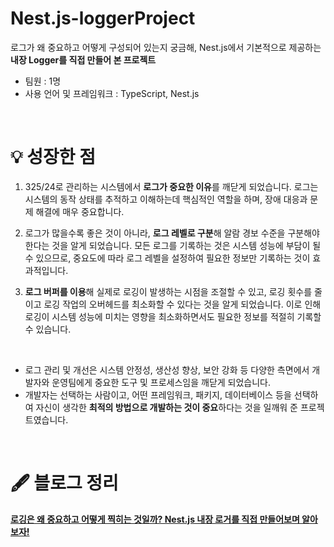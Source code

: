 # Nest.js-loggerProject
로그가 왜 중요하고 어떻게 구성되어 있는지 궁금해, Nest.js에서 기본적으로 제공하는 **내장 Logger를 직접 만들어 본 프로젝트**

- 팀원 : 1명
- 사용 언어 및 프레임워크 : TypeScript, Nest.js
<br/>

# 💡 성장한 점
1. 325/24로 관리하는 시스템에서 **로그가 중요한 이유**를 깨닫게 되었습니다.
로그는 시스템의 동작 상태를 추적하고 이해하는데 핵심적인 역할을 하며, 장애 대응과 문제 해결에 매우 중요합니다.

2. 로그가 많을수록 좋은 것이 아니라, **로그 레벨로 구분**해 알람 경보 수준을 구분해야 한다는 것을 알게 되었습니다.
모든 로그를 기록하는 것은 시스템 성능에 부담이 될 수 있으므로, 중요도에 따라 로그 레벨을 설정하여 필요한 정보만 기록하는 것이 효과적입니다.

3. **로그 버퍼를 이용**해 실제로 로깅이 발생하는 시점을 조절할 수 있고, 로깅 횟수를 줄이고 로깅 작업의 오버헤드를 최소화할 수 있다는 것을 알게 되었습니다.
이로 인해 로깅이 시스템 성능에 미치는 영향을 최소화하면서도 필요한 정보를 적절히 기록할 수 있습니다.
<br/>

- 로그 관리 및 개선은 시스템 안정성, 생산성 향상, 보안 강화 등 다양한 측면에서 개발자와 운영팀에게 중요한 도구 및 프로세스임을 깨닫게 되었습니다. 
- 개발자는 선택하는 사람이고, 어떤 프레임워크, 패키지, 데이터베이스 등을 선택하여 자신이 생각한 **최적의 방법으로 개발하는 것이 중요**하다는 것을 일깨워 준 프로젝트였습니다.
<br/>

# 🖋 블로그 정리
**[로깅은 왜 중요하고 어떻게 찍히는 것일까? Nest.js 내장 로거를 직접 만들어보며 알아보자!](https://velog.io/@cheesechoux/Nest.js-%EB%A1%9C%EA%B9%85%EC%9D%80-%EC%99%9C-%EC%A4%91%EC%9A%94%ED%95%98%EA%B3%A0-%EC%96%B4%EB%96%BB%EA%B2%8C-%EC%B0%8D%ED%9E%88%EB%8A%94-%EA%B1%B8%EA%B9%8C-%EB%82%B4%EC%9E%A5-%EB%A1%9C%EA%B1%B0-%EB%9C%AF%EC%96%B4%EB%B3%B4%EA%B8%B0-%EC%A7%81%EC%A0%91-%EB%A7%8C%EB%93%A4%EC%96%B4%EB%B3%B4%EA%B8%B0)**
<br/>
